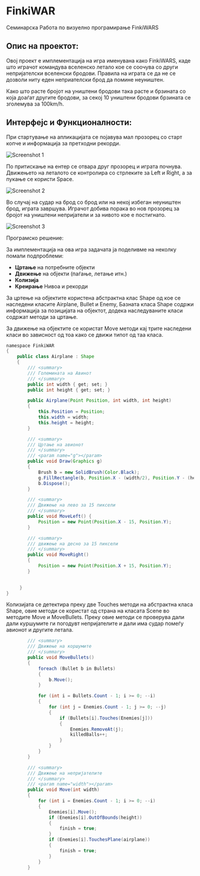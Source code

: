 # FinkiWAR

Семинарска Работа по визуелно програмирање FinkiWARS

## Опис на проектот: 
Овој проект е  имплементација на игра именувана како FinkiWARS, каде што играчот командува вселенско летало кое се соочува со други непријателски вселенски бродови. Правила на играта се да не се дозволи ниту еден неприателски брод да помине неуништен.

Како што расте бројот на уништени бродови така расте и брзината со која доаѓат другите бродови, за секој 10 уништени бродови брзината се зголемува за 100km/h.

## Интерфејс и Функционалности:
При стартување на апликацијата се појавува мал прозорец со старт копче и информација за претходни рекорди.


![Screenshot 1](http://i.imgur.com/ONhxANf.png)


По притискање на ентер се отвара друг прозорец и играта почнува. Движењето на леталото се контролира со стрлеките за Left и Right, а за пукање се користи Space.

![Screenshot 2](http://i.imgur.com/c8sLjuP.png)
 

Во случај на судар на брод со брод или на некој избеган неуништен брод, играта завршува. Играчот добива порака во нов прозорец за бројот на уништени непријатели и за нивото кое е постигнато.


![Screenshot 3](http://i.imgur.com/6iTe0QQ.png)

Програмско решение:

За имплементација на ова игра задачата ја поделивме на неколку помали подпроблеми:
- **Цртање** на потребните објекти
- **Движење** на објекти (паѓање, летање итн.)
- **Колизија** 
- **Креирање** Нивоа и рекорди


За цртење на објектите користена абстрактна клас Shape од кое се наследени класите Airplane, Bullet и Enemy, Базната класа Shape содржи информација за позицијата на објектот, додека наследуваните класи содржат методи за цртање.

За движење на објектите се користат Моve методи кај трите наследени класи во зависност од тоа како се движи типот од таа класа.
```java
namespace FinkiWAR
{
    public class Airplane : Shape
    {
        /// <summary>
        /// Големината на Авинот
        /// </summary>
        public int width { get; set; }
        public int height { get; set; }

        public Airplane(Point Position, int width, int height)
        {
            this.Position = Position;
            this.width = width;
            this.height = height;
        }

        /// <summary>
        /// Цртање на авионот
        /// </summary>
        /// <param name="g"></param>
        public void Draw(Graphics g)
        {
            Brush b = new SolidBrush(Color.Black);
            g.FillRectangle(b, Position.X - (width/2), Position.Y - (height/2), width, height);
            b.Dispose();
        }

        /// <summary>
        /// Движење на лево за 15 пиксели
        /// </summary>
        public void MoveLeft() {
            Position = new Point(Position.X - 15, Position.Y);
        }

        /// <summary>
        /// движење на десно за 15 пиксели
        /// </summary>
        public void MoveRight()
        {
            Position = new Point(Position.X + 15, Position.Y);
        }

        
     }
}

```
Колизијата се детектира преку две Touches методи на абстрактна класа Shape, овие методи се користат од страна на класата Scene во методите  Моve и МоveBullets. Преку овие методи се проверува дали дали куршумите ги погодувт непријателите и дали има судар помеѓу авионот и другите летала.

```java
        /// <summary>
        /// Движење на коршумите
        /// </summary>
        public void MoveBullets()
        {
            foreach (Bullet b in Bullets)
            {
                b.Move();
            }

            for (int i = Bullets.Count - 1; i >= 0; --i)
            {
                for (int j = Enemies.Count - 1; j >= 0; --j)
                {
                    if (Bullets[i].Touches(Enemies[j]))
                    {
                        Enemies.RemoveAt(j);
                        killedBalls++;
                    }
                }
            }
        }

        /// <summary>
        /// Движење на непријателите
        /// </summary>
        /// <param name="width"></param>
        public void Move(int width)
        {
            for (int i = Enemies.Count - 1; i >= 0; --i)
            {
                Enemies[i].Move();
                if (Enemies[i].OutOfBounds(height))
                {
                    finish = true;
                }
                if (Enemies[i].TouchesPlane(airplane))
                {
                    finish = true;
                }
            }
        }

```










